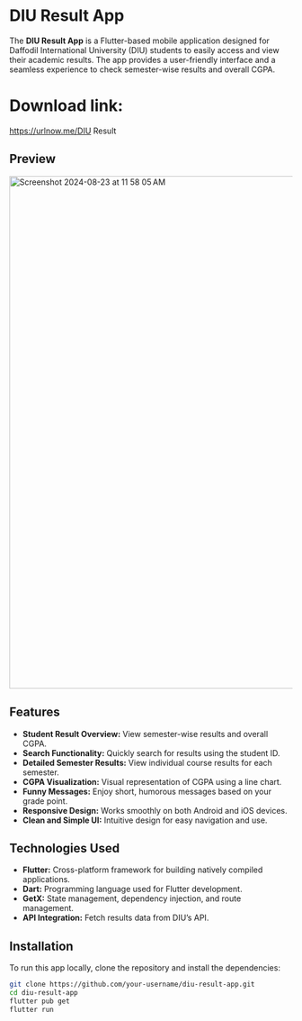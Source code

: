 # DIU Result App

The **DIU Result App** is a Flutter-based mobile application designed for Daffodil International University (DIU) students to easily access and view their academic results. The app provides a user-friendly interface and a seamless experience to check semester-wise results and overall CGPA.

# Download link: 
https://urlnow.me/DIU Result

## Preview
<img width="910" alt="Screenshot 2024-08-23 at 11 58 05 AM" src="https://github.com/user-attachments/assets/5ad46fa5-c435-467c-bf76-a7c65326cf0f">


## Features

- **Student Result Overview:** View semester-wise results and overall CGPA.
- **Search Functionality:** Quickly search for results using the student ID.
- **Detailed Semester Results:** View individual course results for each semester.
- **CGPA Visualization:** Visual representation of CGPA using a line chart.
- **Funny Messages:** Enjoy short, humorous messages based on your grade point.
- **Responsive Design:** Works smoothly on both Android and iOS devices.
- **Clean and Simple UI:** Intuitive design for easy navigation and use.

## Technologies Used

- **Flutter:** Cross-platform framework for building natively compiled applications.
- **Dart:** Programming language used for Flutter development.
- **GetX:** State management, dependency injection, and route management.
- **API Integration:** Fetch results data from DIU’s API.

## Installation

To run this app locally, clone the repository and install the dependencies:

```bash
git clone https://github.com/your-username/diu-result-app.git
cd diu-result-app
flutter pub get
flutter run
